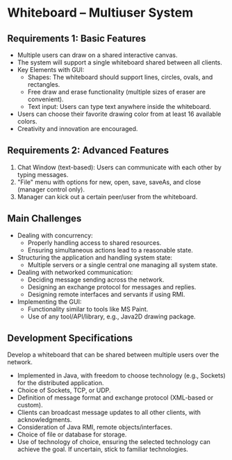 # Whiteboard – Multiuser System

## Requirements 1: Basic Features

- Multiple users can draw on a shared interactive canvas.
- The system will support a single whiteboard shared between all clients.
- Key Elements with GUI:
    - Shapes: The whiteboard should support lines, circles, ovals, and rectangles.
    - Free draw and erase functionality (multiple sizes of eraser are convenient).
    - Text input: Users can type text anywhere inside the whiteboard.
- Users can choose their favorite drawing color from at least 16 available colors.
- Creativity and innovation are encouraged.

## Requirements 2: Advanced Features

1. Chat Window (text-based): Users can communicate with each other by typing messages.
2. "File" menu with options for new, open, save, saveAs, and close (manager control only).
3. Manager can kick out a certain peer/user from the whiteboard.

## Main Challenges

- Dealing with concurrency:
    - Properly handling access to shared resources.
    - Ensuring simultaneous actions lead to a reasonable state.
- Structuring the application and handling system state:
    - Multiple servers or a single central one managing all system state.
- Dealing with networked communication:
    - Deciding message sending across the network.
    - Designing an exchange protocol for messages and replies.
    - Designing remote interfaces and servants if using RMI.
- Implementing the GUI:
    - Functionality similar to tools like MS Paint.
    - Use of any tool/API/library, e.g., Java2D drawing package.

## Development Specifications

Develop a whiteboard that can be shared between multiple users over the network.

- Implemented in Java, with freedom to choose technology (e.g., Sockets) for the distributed application.
- Choice of Sockets, TCP, or UDP.
- Definition of message format and exchange protocol (XML-based or custom).
- Clients can broadcast message updates to all other clients, with acknowledgments.
- Consideration of Java RMI, remote objects/interfaces.
- Choice of file or database for storage.
- Use of technology of choice, ensuring the selected technology can achieve the goal. If uncertain, stick to familiar technologies.